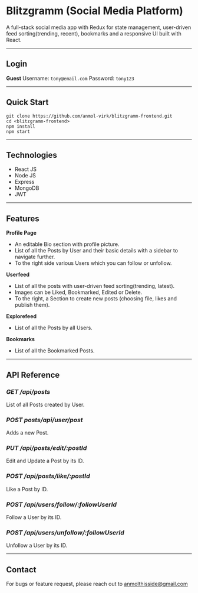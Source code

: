 # Blitzgramm (Social Media Platform)

A full-stack social media app with Redux for state management, user-driven feed sorting(trending, recent), bookmarks and a responsive UI built with React.

---

## Login

**Guest**
Username: `tony@email.com`
Password: `tony123`

---
## Quick Start

```
git clone https://github.com/anmol-virk/blitzgramm-frontend.git
cd <blitzgramm-frontend>
npm install
npm start
```

---

## Technologies
- React JS
- Node JS
- Express
- MongoDB
- JWT

---

## Features
**Profile Page**
- An editable Bio section with profile picture.
- List of all the Posts by User and their basic details with a sidebar to navigate further.
- To the right side various Users which you can follow or unfollow.

**Userfeed**
- List of all the posts with user-driven feed sorting(trending, latest).
- Images can be Liked, Bookmarked, Edited or Delete.
- To the right, a Section to create new posts (choosing file, likes and publish them).

**Explorefeed**
- List of all the Posts by all Users.

**Bookmarks**
- List of all the Bookmarked Posts.

---

## API Reference

### ***GET /api/posts***
List of all Posts created by User.

### ***POST posts/api/user/post***
Adds a new Post.

### ***PUT /api/posts/edit/:postId***
Edit and Update a Post by its ID.

### ***POST /api/posts/like/:postId***
Like a Post by ID.

### ***POST /api/users/follow/:followUserId***
Follow a User by its ID.

### ***POST /api/users/unfollow/:followUserId***
Unfollow a User by its ID.

---

## Contact

For bugs or feature request, please reach out to anmolthisside@gmail.com